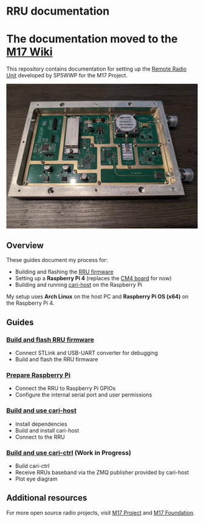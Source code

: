 # RRU documentation

# The documentation moved to the [M17 Wiki](https://wiki.m17foundation.org/index.php?title=RRU_Setup)


This repository contains documentation for setting up the [Remote Radio Unit](https://github.com/M17-Project/rru-rf-hw) developed by SP5WWP for the M17 Project.

![RRU](images/rru.jpg)

## Overview

These guides document my process for:
- Building and flashing the [RRU firmware](https://github.com/M17-Project/rru-rf-fw.git)
- Setting up a **Raspberry Pi 4** (replaces the [CM4 board](https://github.com/M17-Project/rru-cm4-hw.git) for now)
- Building and running [cari-host](https://github.com/M17-Project/cari-host.git) on the Raspberry Pi

My setup uses **Arch Linux** on the host PC and **Raspberry Pi OS (x64)** on the Raspberry Pi 4.

## Guides

### [Build and flash RRU firmware](build_and_flash_firmware.md)
- Connect STLink and USB-UART converter for debugging
- Build and flash the RRU firmware

### [Prepare Raspberry Pi](prepare_raspberry_pi.md)
- Connect the RRU to Raspberry Pi GPIOs
- Configure the internal serial port and user permissions

### [Build and use cari-host](build_and_use_cari_host.md)
- Install dependencies
- Build and install cari-host
- Connect to the RRU

### [Build and use cari-ctrl](cari-ctrl-grc.md) (Work in Progress)
- Build cari-ctrl
- Receive RRUs baseband via the ZMQ publisher provided by cari-host
- Plot eye diagram

## Additional resources
For more open source radio projects, visit [M17 Project](https://m17project.org/) and [M17 Foundation](https://m17foundation.org/).
